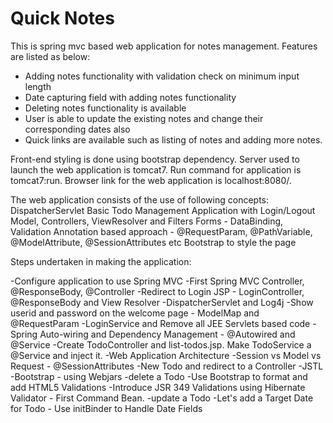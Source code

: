 # Quick Notes

This is spring mvc based web application for notes management. Features are listed as below:
- Adding notes functionality with validation check on minimum input length
- Date capturing field with adding notes functionality
- Deleting notes functionality is available
- User is able to update the existing notes and change their corresponding dates also
- Quick links are available such as listing of notes and adding more notes.

Front-end styling is done using bootstrap dependency.
Server used to launch the web application is tomcat7.
Run command for application is tomcat7:run.
Browser link for the web application is localhost:8080/.

The web application consists of the use of following concepts:
DispatcherServlet
Basic Todo Management Application with Login/Logout
Model, Controllers, ViewResolver and Filters
Forms - DataBinding, Validation
Annotation based approach - @RequestParam, @PathVariable, @ModelAttribute, @SessionAttributes etc
Bootstrap to style the page


Steps undertaken in making the application:

-Configure application to use Spring MVC
-First Spring MVC Controller, @ResponseBody, @Controller
-Redirect to Login JSP - LoginController, @ResponseBody and View Resolver
-DispatcherServlet and Log4j
-Show userid and password on the welcome page - ModelMap and @RequestParam
-LoginService and Remove all JEE Servlets based code
-Spring Auto-wiring and Dependency Management - @Autowired and @Service
-Create TodoController and list-todos.jsp. Make TodoService a @Service and inject it.
-Web Application Architecture
-Session vs Model vs Request - @SessionAttributes
-New Todo and redirect to a Controller
-JSTL
-Bootstrap - using Webjars
-delete a Todo
-Use Bootstrap to format and add HTML5 Validations
-Introduce JSR 349 Validations using Hibernate Validator - First Command Bean.
-update a Todo
-Let's add a Target Date for Todo - Use initBinder to Handle Date Fields
